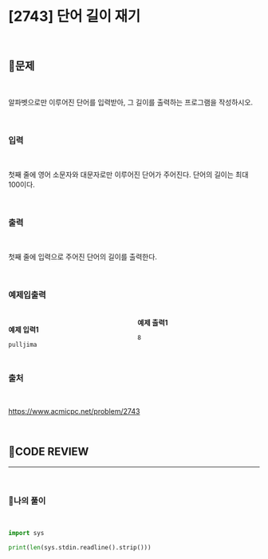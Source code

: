 # [2743] 단어 길이 재기

<br/>

## **📝문제**

<br/>

알파벳으로만 이루어진 단어를 입력받아, 그 길이를 출력하는 프로그램을 작성하시오.

<br/>

### **입력**

<br/>

첫째 줄에 영어 소문자와 대문자로만 이루어진 단어가 주어진다. 단어의 길이는 최대 100이다.

<br/>

### **출력**

<br/>

첫째 줄에 입력으로 주어진 단어의 길이를 출력한다.

<br/>

### **예제입출력**

<br/>

<div style="column-count:2; ">
  <div>

**예제 입력1**

```
pulljima
```

  </div>
  <div>

**예제 출력1**

```
8
```

  </div>
</div>

<br/>

### **출처**

<br/>

https://www.acmicpc.net/problem/2743

<br/>

## **🧐CODE REVIEW**
***

<br/>

### **🧾나의 풀이**

<br/>

```python
import sys

print(len(sys.stdin.readline().strip()))
```

<br/>
